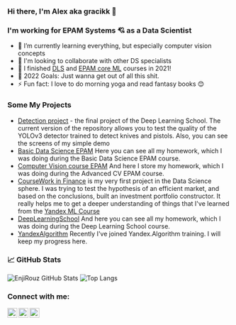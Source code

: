 ### Hi there, I'm Alex aka gracikk 👋

### I'm working for EPAM Systems :cupid: as a Data Scientist

- 🌱 I’m currently learning everything, but especially computer vision concepts
- :two_men_holding_hands: I'm looking to collaborate with other DS specialists
- 🔭 I finished [DLS](https://www.dlschool.org/) and [EPAM core ML](https://github.com/gracikk-ds/basic_ds_epam) courses in 2021!
- 🥅 2022 Goals: Just wanna get out of all this shit.
- ⚡ Fun fact: I love to do morning yoga and read fantasy books 😊

### Some My Projects
- [Detection project](https://github.com/gracikk-ds/detection) - the final project of the Deep Learning School. The current version of the repository allows you to test the quality of the YOLOv3 detector trained to detect knives and pistols. Also, you can see the screens of my simple demo
- [Basic Data Science EPAM](https://github.com/gracikk-ds/basic_ds_epam) Here you can see all my homework, which I was doing during the Basic Data Science EPAM course.
- [Computer Vision course EPAM](https://github.com/gracikk-ds/cv-epam-course) And here I store my homework, which I was doing during the Advanced CV EPAM course.
- [CourseWork in Finance](https://github.com/gracikk-ds/finance_course) is my very first project in the Data Science sphere. I was trying to test the hypothesis of an efficient market, and based on the conclusions, built an investment portfolio constructor. It really helps me to get a deeper understanding of things that I've learned from the [Yandex ML Course](https://yandex.ru/promo/academy/data_analysis)
- [DeepLearningSchool](https://github.com/gracikk-ds/DeepLearningSchool) And here you can see all my homework, which I was doing during the Deep Learning School course.  
- [YandexAlgorithm](https://github.com/gracikk-ds/Yandex.Algorithms) Recently I've joined Yandex.Algorithm training. I will keep my progress here.
  
### 📈 GitHub Stats

![EnjiRouz GitHub Stats](https://github-readme-stats.vercel.app/api?username=gracikk-ds&count_private=true&hide=contribs&show_icons=true&theme=radical)
![Top Langs](https://github-readme-stats.vercel.app/api/top-langs/?username=gracikk-ds&count_private=true&hide=tsql&langs_count=7&theme=radical&layout=compact)

### Connect with me:

[<img align="left" alt="gracikk | Telegram" width="22px" src="https://cdn.jsdelivr.net/npm/simple-icons@v3/icons/telegram.svg" />][telegram]
[<img align="left" alt="gracikk | Twitter" width="22px" src="https://cdn.jsdelivr.net/npm/simple-icons@v3/icons/twitter.svg" />][twitter]
[<img align="left" alt="gracikk | Instagram" width="22px" src="https://cdn.jsdelivr.net/npm/simple-icons@v3/icons/instagram.svg" />][instagram]  


[twitter]: https://twitter.com/gracikk
[instagram]: https://www.instagram.com/gracikk/
[telegram]: https://t.me/gracikk

